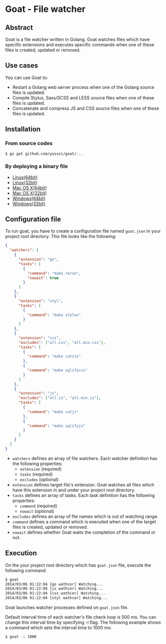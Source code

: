 # Goat - File watcher

## Abstract

Goat is a file watcher written in Golang. Goat watches files which have specific extensions and executes specific commands when one of these files is created, updated or removed.

## Use cases

You can use Goat to:

* Restart a Golang web server process when one of the Golang source files is updated.
* Compile Stylus, Sass/SCSS and LESS source files when one of these files is updated.
* Concatenate and compress JS and CSS source files when one of these files is updated.

## Installation

### From source codes

```sh
$ go get github.com/yosssi/goat/...
```

### By deploying a binary file

* [Linux(64bit)](https://s3-ap-northeast-1.amazonaws.com/yosssi/goat/linux_amd64/goat)
* [Linux(32bit)](https://s3-ap-northeast-1.amazonaws.com/yosssi/goat/linux_386/goat)
* [Mac OS X(64bit)](https://s3-ap-northeast-1.amazonaws.com/yosssi/goat/darwin_amd64/goat)
* [Mac OS X(32bit)](https://s3-ap-northeast-1.amazonaws.com/yosssi/goat/darwin_386/goat)
* [Windows(64bit)](https://s3-ap-northeast-1.amazonaws.com/yosssi/goat/windows_amd64/goat.exe)
* [Windows(32bit)](https://s3-ap-northeast-1.amazonaws.com/yosssi/goat/windows_386/goat.exe)

## Configuration file

To run goat, you have to create a configuration file named `goat.json` in your project root directory. This file looks like the following:

```json
{
  "watchers": [
    {
      "extension": "go",
      "tasks": [
        {
          "command": "make rerun",
          "nowait": true
        }
      ]
    },
    {
      "extension": "styl",
      "tasks": [
        {
          "command": "make stylus"
        }
      ]
    },
    {
      "extension": "css",
      "excludes": ["all.css", "all.min.css"],
      "tasks": [
        {
          "command": "make catcss"
        },
        {
          "command": "make uglifycss"
        }
      ]
    },
    {
      "extension": "js",
      "excludes": ["all.js", "all.min.js"],
      "tasks": [
        {
          "command": "make catjs"
        },
        {
          "command": "make uglifyjs"
        }
      ]
    }
  ]
}
```

* `watchers` defines an array of file watchers. Each watcher definition has the following properties:
  * `extension` (required)
  * `tasks` (required)
  * `excludes` (optional)
* `extension` defines target file's extension. Goat watches all files which have this extension in and under your project root directory.
* `tasks` defines an array of tasks. Each task definition has the following properties:
  * `command` (required)
  * `nowait` (optional)
* `excludes` defines an array of file names which is out of watching range.
* `command` defines a command which is executed when one of the target files is created, updated or removed.
* `nowait` defines whether Goat waits the completion of the command or not.

## Execution

On the your project root directory which has `goat.json` file, execute the following command:

```sh
$ goat
2014/03/06 01:22:04 [go wathcer] Watching...
2014/03/06 01:22:04 [js wathcer] Watching...
2014/03/06 01:22:04 [css wathcer] Watching...
2014/03/06 01:22:04 [styl wathcer] Watching...
```

Goat launches watcher processes defined on `goat.json` file.

Default interval time of each watcher's file check loop is 500 ms. You can change this interval time by specifying -i flag. The following example shows a command which sets the interval time to 1000 ms:

```sh
$ goat -i 1000
```
